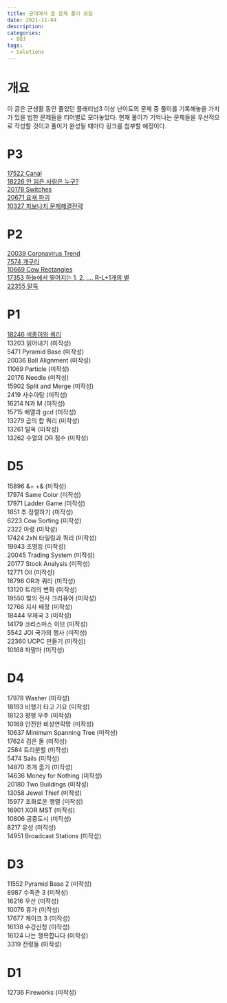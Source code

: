 ```yaml
---
title: 군대에서 푼 문제 풀이 모음
date: 2021-11-04
description:
categories:
 - BOJ
tags:
 - Solutions
---
```

# 개요
이 글은 군생활 동안 풀었던 플래티넘3 이상 난이도의 문제 중 풀이를 기록해놓을 가치가 있을 법한 문제들을 티어별로 모아놓았다. 현재 풀이가 기억나는 문제들을 우선적으로 작성할 것이고 풀이가 완성될 때마다 링크를 첨부할 예정이다.   

# P3
[17522 Canal](https://ansol4328.github.io/boj/2021/11/05/BOJ-17522/)   
[18226 안 읽은 사람은 누구?](https://ansol4328.github.io/boj/2021/11/23/BOJ-18226/)   
[20178 Switches](https://ansol4328.github.io/boj/2021/11/23/BOJ-20178/)   
[20671 요새 파괴](https://ansol4328.github.io/boj/2021/11/24/BOJ-20671/)   
[10327 피보나치 문제해결전략](https://ansol4328.github.io/boj/2021/12/14/BOJ-10327/)   


# P2
[20039 Coronavirus Trend](https://ansol4328.github.io/boj/2021/12/14/BOJ-20039/)   
[7574 개구리](https://ansol4328.github.io/boj/2021/12/14/BOJ-7574/)   
[10669 Cow Rectangles](https://ansol4328.github.io/boj/2021/12/20/BOJ-10669/)   
[17353 하늘에서 떨어지는 1, 2, ..., R-L+1개의 별](https://ansol4328.github.io/boj/2021/12/20/BOJ-17353/)   
[22355 말뚝](https://ansol4328.github.io/boj/2021/12/20/BOJ-22355/)   

# P1
[18246 색종이와 쿼리](https://ansol4328.github.io/boj/2021/12/21/BOJ-18246/)   
13203 읽어내기 (미작성)   
5471 Pyramid Base (미작성)   
20036 Ball Alignment (미작성)   
11069 Particle (미작성)   
20176 Needle (미작성)   
15902 Split and Merge (미작성)   
2419 사수아탕 (미작성)   
16214 N과 M (미작성)   
15715 배열과 gcd (미작성)   
13279 곱의 합 쿼리 (미작성)   
13261 탈옥 (미작성)   
13262 수열의 OR 점수 (미작성)   

# D5
15896 &+ +& (미작성)   
17974 Same Color (미작성)   
17971 Ladder Game (미작성)   
1851 추 정렬하기 (미작성)   
6223 Cow Sorting (미작성)   
2322 아령 (미작성)   
17424 2xN 타일링과 쿼리 (미작성)   
19943 조명등 (미작성)   
20045 Trading System (미작성)   
20177 Stock Analysis (미작성)   
12771 Oil (미작성)   
18798 OR과 쿼리 (미작성)   
13120 트리의 변화 (미작성)   
19550 빛의 전사 크리퓨어 (미작성)   
12766 지사 배정 (미작성)   
18444 우체국 3 (미작성)   
14179 크리스마스 이브 (미작성)   
5542 JOI 국가의 행사 (미작성)   
22360 UCPC 만들기 (미작성)   
10168 파말마 (미작성)   

# D4
17978 Washer (미작성)   
18193 비행기 타고 가요 (미작성)   
18123 평행 우주 (미작성)   
10169 안전한 비상연락망 (미작성)   
10637 Minimum Spanning Tree (미작성)   
17624 검은 돌 (미작성)   
2584 트리분할 (미작성)   
5474 Sails (미작성)   
14870 조개 줍기 (미작성)   
14636 Money for Nothing (미작성)   
20180 Two Buildings (미작성)   
13058 Jewel Thief (미작성)   
15977 조화로운 행렬 (미작성)   
16901 XOR MST (미작성)   
10806 공중도시 (미작성)   
8217 유성 (미작성)   
14951 Broadcast Stations (미작성)   

# D3
11552 Pyramid Base 2 (미작성)   
8987 수족관 3 (미작성)   
16216 우산 (미작성)   
10076 휴가 (미작성)   
17677 케이크 3 (미작성)   
16138 수강신청 (미작성)   
16124 나는 행복합니다 (미작성)   
3319 전령들 (미작성)   

# D1
12736 Fireworks (미작성)   